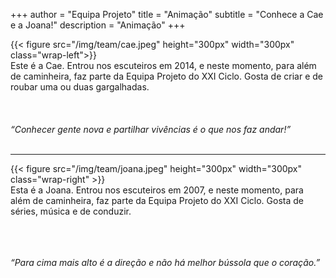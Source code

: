 +++
author = "Equipa Projeto"
title = "Animação"
subtitle = "Conhece a Cae e a Joana!"
description = "Animação"
+++

<!--more-->

{{< figure src="/img/team/cae.jpeg" height="300px" width="300px" class="wrap-left">}}
​​  
Este é a Cae.
Entrou nos escuteiros em 2014, e neste momento, para além de caminheira, faz parte da Equipa Projeto do XXI Ciclo. Gosta de criar e de roubar uma ou duas gargalhadas.
​  
​  
​  
​  
_“Conhecer gente nova e partilhar vivências é o que nos faz andar!”_
​  
​

---

{{< figure src="/img/team/joana.jpeg" height="300px" width="300px" class="wrap-right" >}}
​  
Esta é a Joana.
Entrou nos escuteiros em 2007, e neste momento, para além de caminheira, faz parte da Equipa Projeto do XXI Ciclo. Gosta de séries, música e de conduzir.

​  
​  
​  
_“Para cima mais alto é a direção e não há melhor bússola que o coração.”_
​  
​
